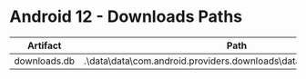 # Android 12 - Downloads Paths

| **Artifact** | **Path**                                                           |
|--------------|--------------------------------------------------------------------|
| downloads.db | .\data\data\com.android.providers.downloads\databases\downloads.db |